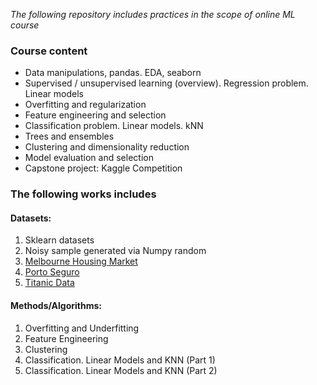 *The following repository includes practices in the scope of online ML course*
### Course content

- Data manipulations, pandas. EDA, seaborn
- Supervised / unsupervised learning (overview). Regression problem. Linear models
- Overfitting and regularization
- Feature engineering and selection
- Classification problem. Linear models. kNN
- Trees and ensembles
- Clustering and dimensionality reduction
- Model evaluation and selection
- Capstone project: Kaggle Competition

### The following works includes
#### Datasets:
1. Sklearn datasets
2. Noisy sample generated via Numpy random
3. [Melbourne Housing Market](https://www.kaggle.com/anthonypino/melbourne-housing-market)
4. [Porto Seguro](https://www.kaggle.com/c/porto-seguro-safe-driver-prediction/data)
5. [Titanic Data](https://www.kaggle.com/c/titanic/data)



#### Methods/Algorithms:
1. Overfitting and Underfitting
2. Feature Engineering
3. Clustering
4. Classification. Linear Models and KNN (Part 1)
5. Classification. Linear Models and KNN (Part 2)
